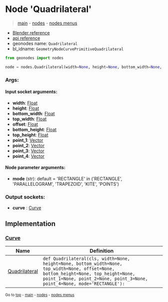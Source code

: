 # Node 'Quadrilateral'

> [main](../structure.md) - [nodes](nodes.md) - [nodes menus](nodes_menus.md)

- [Blender reference](https://docs.blender.org/manual/en/latest/modeling/geometry_nodes/curve_primitives/quadrilateral.html)
- [api reference](https://docs.blender.org/api/current/bpy.types.GeometryNodeCurvePrimitiveQuadrilateral.html)
- geonodes name: `Quadrilateral`
- bl_idname: `GeometryNodeCurvePrimitiveQuadrilateral`

```python
from geonodes import nodes

node = nodes.Quadrilateral(width=None, height=None, bottom_width=None, top_width=None, offset=None, bottom_height=None, top_height=None, point_1=None, point_2=None, point_3=None, point_4=None, mode='RECTANGLE')
```

### Args:

#### Input socket arguments:

- **width**: [Float](Float.md)
- **height**: [Float](Float.md)
- **bottom_width**: [Float](Float.md)
- **top_width**: [Float](Float.md)
- **offset**: [Float](Float.md)
- **bottom_height**: [Float](Float.md)
- **top_height**: [Float](Float.md)
- **point_1**: [Vector](Vector.md)
- **point_2**: [Vector](Vector.md)
- **point_3**: [Vector](Vector.md)
- **point_4**: [Vector](Vector.md)

#### Node parameter arguments:

- **mode** (str): default = 'RECTANGLE' in ('RECTANGLE', 'PARALLELOGRAM', 'TRAPEZOID', 'KITE', 'POINTS')

### Output sockets:

- **curve** : [Curve](Curve.md)

## Implementation

### [Curve](Curve.md)

| Name | Definition |
|------|------------|
 | [Quadrilateral](Curve.md#Quadrilateral-classmethod) | `def Quadrilateral(cls, width=None, height=None, bottom_width=None, top_width=None, offset=None, bottom_height=None, top_height=None, point_1=None, point_2=None, point_3=None, point_4=None, mode='RECTANGLE'):` |

<sub>Go to [top](#node-Quadrilateral) - [main](../structure.md) - [nodes](nodes.md) - [nodes menus](nodes_menus.md)</sub>

